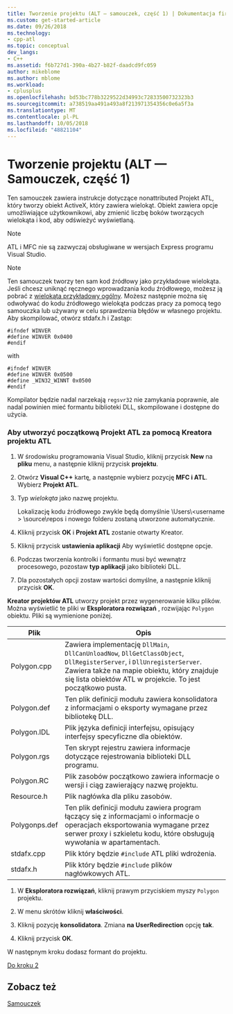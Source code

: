 ```yaml
---
title: Tworzenie projektu (ALT — samouczek, część 1) | Dokumentacja firmy Microsoft
ms.custom: get-started-article
ms.date: 09/26/2018
ms.technology:
- cpp-atl
ms.topic: conceptual
dev_langs:
- C++
ms.assetid: f6b727d1-390a-4b27-b82f-daadcd9fc059
author: mikeblome
ms.author: mblome
ms.workload:
- cplusplus
ms.openlocfilehash: bd53bc778b3229522d34993c72833500732323b3
ms.sourcegitcommit: a738519aa491a493a8f213971354356c0e6a5f3a
ms.translationtype: MT
ms.contentlocale: pl-PL
ms.lasthandoff: 10/05/2018
ms.locfileid: "48821104"
---
```

# <a name="creating-the-project-atl-tutorial-part-1"></a>Tworzenie projektu (ALT — Samouczek, część 1)

Ten samouczek zawiera instrukcje dotyczące nonattributed Projekt ATL, który tworzy obiekt ActiveX, który zawiera wielokąt. Obiekt zawiera opcje umożliwiające użytkownikowi, aby zmienić liczbę boków tworzących wielokąta i kod, aby odświeżyć wyświetlaną.

> [!NOTE]
> ATL i MFC nie są zazwyczaj obsługiwane w wersjach Express programu Visual Studio.

> [!NOTE]
> Ten samouczek tworzy ten sam kod źródłowy jako przykładowe wielokąta. Jeśli chcesz uniknąć ręcznego wprowadzania kodu źródłowego, możesz ją pobrać z [wielokąta przykładowy ogólny](https://github.com/Microsoft/VCSamples/tree/master/VC2008Samples/ATL/Controls/Polygon). Możesz następnie można się odwoływać do kodu źródłowego wielokąta podczas pracy za pomocą tego samouczka lub używany w celu sprawdzenia błędów w własnego projektu.
> Aby skompilować, otwórz stdafx.h i Zastąp:
> ```
> #ifndef WINVER  
> #define WINVER 0x0400   
> #endif
> ```
> with
> ```
> #ifndef WINVER  
> #define WINVER 0x0500
> #define _WIN32_WINNT 0x0500
> #endif
> ```
> Kompilator będzie nadal narzekają `regsvr32` nie zamykania poprawnie, ale nadal powinien mieć formantu biblioteki DLL, skompilowane i dostępne do użycia.

### <a name="to-create-the-initial-atl-project-using-the-atl-project-wizard"></a>Aby utworzyć początkową Projekt ATL za pomocą Kreatora projektu ATL

1. W środowisku programowania Visual Studio, kliknij przycisk **New** na **pliku** menu, a następnie kliknij przycisk **projektu**.

1. Otwórz **Visual C++** kartę, a następnie wybierz pozycję **MFC i ATL**. Wybierz **Projekt ATL**.

1. Typ *wielokąta* jako nazwę projektu.

    Lokalizację kodu źródłowego zwykle będą domyślnie \Users\\\<username > \source\repos i nowego folderu zostaną utworzone automatycznie.

1. Kliknij przycisk **OK** i **Projekt ATL** zostanie otwarty Kreator.

1. Kliknij przycisk **ustawienia aplikacji** Aby wyświetlić dostępne opcje.

1. Podczas tworzenia kontrolki i formantu musi być wewnątrz procesowego, pozostaw **typ aplikacji** jako biblioteki DLL.

1. Dla pozostałych opcji zostaw wartości domyślne, a następnie kliknij przycisk **OK**.

**Kreator projektów ATL** utworzy projekt przez wygenerowanie kilku plików. Można wyświetlić te pliki w **Eksploratora rozwiązań** , rozwijając `Polygon` obiektu. Pliki są wymienione poniżej.

|Plik|Opis|
|----------|-----------------|
|Polygon.cpp|Zawiera implementację `DllMain`, `DllCanUnloadNow`, `DllGetClassObject`, `DllRegisterServer`, i `DllUnregisterServer`. Zawiera także na mapie obiektu, który znajduje się lista obiektów ATL w projekcie. To jest początkowo pusta.|
|Polygon.def|Ten plik definicji modułu zawiera konsolidatora z informacjami o eksporty wymagane przez bibliotekę DLL.|
|Polygon.IDL|Plik języka definicji interfejsu, opisujący interfejsy specyficzne dla obiektów.|
|Polygon.rgs|Ten skrypt rejestru zawiera informacje dotyczące rejestrowania biblioteki DLL programu.|
|Polygon.RC|Plik zasobów początkowo zawiera informacje o wersji i ciąg zawierający nazwę projektu.|
|Resource.h|Plik nagłówka dla pliku zasobów.|
|Polygonps.def|Ten plik definicji modułu zawiera program łączący się z informacjami o informacje o operacjach eksportowania wymagane przez serwer proxy i szkieletu kodu, które obsługują wywołania w apartamentach.|
|stdafx.cpp|Plik który będzie `#include` ATL pliki wdrożenia.|
|stdafx.h|Plik który będzie `#include` plików nagłówkowych ATL.|

1. W **Eksploratora rozwiązań**, kliknij prawym przyciskiem myszy `Polygon` projektu.

1. W menu skrótów kliknij **właściwości**.

1. Kliknij pozycję **konsolidatora**. Zmiana **na UserRedirection** opcję **tak**.

1. Kliknij przycisk **OK**.

W następnym kroku dodasz formant do projektu.

[Do kroku 2](../atl/adding-a-control-atl-tutorial-part-2.md)

## <a name="see-also"></a>Zobacz też

[Samouczek](../atl/active-template-library-atl-tutorial.md)

